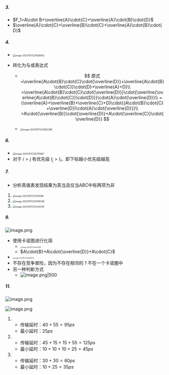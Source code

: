 ##### 3.

- $F_1=A\cdot B+\overline{A}\cdot{C}+\overline{A}\cdot{B}\cdot{D}$
- $\overline{A}\cdot{C}+\overline{B}\cdot{C}+\overline{A}\cdot{B}\cdot{D}$

##### 4.

- <img src="https://thdlrt.oss-cn-beijing.aliyuncs.com/image-20231017221628442.png" alt="image-20231017221628442" style="zoom:50%;" />

- 转化为与或表达式

  - $$
    原式=\overline{A\cdot{B}\cdot{C}\cdot{\overline{D}}+\overline{A\cdot{B}\cdot{C}}\cdot{D}+\overline{A}+D}\\
    =\overline{A\cdot{B}\cdot{C}\cdot{\overline{D}}}\cdot{\overline{\overline{A\cdot{B}\cdot{C}}\cdot{D}}}\cdot{A}\cdot{\overline{D}}\\
    =(\overline{A}+\overline{B}+\overline{C}+D)\cdot{(A\cdot{B}\cdot{C}+\overline{D})\cdot{A}\cdot{\overline{D}}}\\
    =A\cdot{\overline{B}}\cdot{\overline{D}}+A\cdot{\overline{C}}\cdot{\overline{D}}
    $$

  - <img src="https://thdlrt.oss-cn-beijing.aliyuncs.com/image-20231017223852386.png" alt="image-20231017223852386" style="zoom: 50%;" />

##### 6.

-  <img src="https://thdlrt.oss-cn-beijing.aliyuncs.com/image-20231017230715467.png" alt="image-20231017230715467" style="zoom:50%;" />
- 对于 $i>j$ 有优先级 $I_j>I_i$，即下标越小优先级越高

##### 7.

- 分析真值表发现结果为真当且仅当$ABC$中有两项为非

1. <img src="https://thdlrt.oss-cn-beijing.aliyuncs.com/image-20231017231135095.png" alt="image-20231017231135095" style="zoom: 50%;" />
2. <img src="https://thdlrt.oss-cn-beijing.aliyuncs.com/image-20231017233018246.png" alt="image-20231017233018246" style="zoom: 50%;" />
3. <img src="https://thdlrt.oss-cn-beijing.aliyuncs.com/image-20231017233334781.png" alt="image-20231017233334781" style="zoom:50%;" />

##### 9.
![image.png](https://thdlrt.oss-cn-beijing.aliyuncs.com/20240108230140.png)

- 使用卡诺图进行化简
  - <img src="https://thdlrt.oss-cn-beijing.aliyuncs.com/image-20231017234234197.png" alt="image-20231017234234197" style="zoom:33%;" />
  - $A\cdot{B}+A\cdot{\overline{D}}+A\cdot{C}$
- <img src="https://thdlrt.oss-cn-beijing.aliyuncs.com/image-20231017234809933.png" alt="image-20231017234809933" style="zoom:33%;" />
- 不存在竞争冒险，因为不存在相邻的 1 不在一个卡诺圈中
- 另一种判断方式
	- ![image.png|500](https://thdlrt.oss-cn-beijing.aliyuncs.com/20240108234851.png)

##### 11.
![image.png](https://thdlrt.oss-cn-beijing.aliyuncs.com/20240108230118.png)

![image.png](https://thdlrt.oss-cn-beijing.aliyuncs.com/20240108230108.png)

1. 
   - 传输延时：$40+55=95ps$
   - 最小延时：$25ps$
2.  
   - 传输延时：$45+15+15+55=125ps$
   - 最小延时：$10+10+10+25=45ps$
3.  
   - 传输延时：$30+30=60ps$
   - 最小延时：$10+25=35ps$
